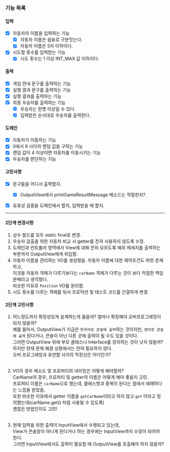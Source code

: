 ### 기능 목록


#### 입력
- [x] 자동차의 이름을 입력하는 기능
    - [x] 자동차 이름은 쉼표로 구분짓는다.
    - [x] 자동차 이름은 5자 이하이다.
- [x] 시도할 횟수를 입력받는 기능
    - [x] 시도 횟수는 1 이상 INT_MAX 값 이하이다.

#### 출력
- [x] 게임 안내 문구를 출력하는 기능
- [x] 실행 결과 문구를 출력하는 기능
- [x] 실행 결과를 출력하는 기능
- [x] 최종 우승자를 출력하는 기능
    - [x] 우승자는 한명 이상일 수 있다.
    - [x] 입력받은 순서대로 우승자를 출력한다.

#### 도메인
- [x] 자동차가 이동하는 기능
- [x] 0에서 9 사이의 랜덤 값을 구하는 기능
- [x] 랜덤 값이 4 이상이면 자동차를 이동시키는 기능
- [x] 우승자를 판단하는 기능

#### 고민사항
- [x] 문구들을 어디서 출력할지.
  - [x] OutputView에서 printGameResultMessage 메소드는 적절한지?
- [x] 유효성 검증을 도메인에서 할지, 입력받을 때 할지.


---
#### 2단계 변경사항
1. 상수 필드를 모두 static final로 변경.
2. 우승자 검출을 위한 자동차 비교 시 getter를 전혀 사용하지 않도록 수정.
3. 도메인과 컨트롤러 영역에서 View에 대해 전혀 모르도록 예외 메세지를 출력하는 부분까지 OutputView에게 위임함. <br>
4. 자동차 이름을 관리하는 VO를 생성했음. 자동차 이름에 대한 제약조건도 여럿 존재하고, <br>
이것을 자동차 객체가 다루기보다는 `carName` 객체가 다루는 것이 보다 적절한 책임 분배라고 생각했다. <br>
비슷한 이유로 `Position` VO를 분리함. 
5. 시도 횟수를 다루는 객체를 둬서 프로덕션 및 테스트 코드를 간결하게 변경.


#### 2단계 고민사항
1. 어느정도까지 확장성있게 설계하는게 옳을까? 얼마나 확장해야 오버프로그래밍이 되지 않을까? <br>
예를 들어서, OutputView가 지금은 `한국어로 콘솔에 출력`하는 것이지만, `영어로 콘솔에 출력` 된다거나, 콘솔이 아닌 다른 곳에 출력이 될 수도 있을 것이다. <br>
그러면 OutputView 위에 부모 클래스나 Interface를 정의하는 것이 낫지 않을까? 하지만 현재 문제 해결 상황에서는 전혀 필요하지 않다. <br>
오버 프로그래밍과 유연함 사이의 적정선은 어디인가? <br> <br>

2. VO의 경우 메소드 및 프로퍼티의 네이밍은 어떻게 해야할까? <br>
CarName의 경우, 프로퍼티 및 getter의 이름은 어떻게 해야 좋을지 고민. <br>
프로퍼티 이름은 `carName`으로 했는데, 클래스명과 중복이 된다는 점에서 애매하다는 느낌을 받았음. <br>
또한 비슷한 이유에서 getter 이름을 `getCarName`이라고 하지 않고 `get` 이라고 정의했는데(carName.get() 처럼 사용될 수 있도록) <br>
괜찮은 방법인지도 고민! <br> <br>

3. 현재 입력을 위한 출력이 InputView에서 수행되고 있는데, <br>
View가 콘솔창이 아니게 된다거나 하는 경우에는 InputView까지 수정이 되어야 한다. <br>
그러면 InputView에서도 출력이 필요할 때 OutputView를 호출해야 하지 않을까? <br>
